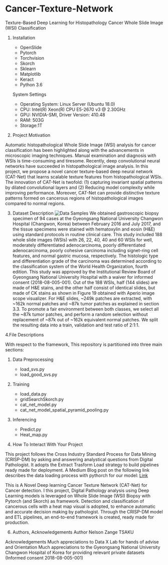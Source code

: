 # Cancer-Texture-Network
Texture-Based Deep Learning for Histopathology Cancer Whole Slide Image (WSI) Classification

1. Installation
   - OpenSlide  
   - Pytorch
   - Torchvision
   - Skorch
   - Sklearn
   - Matplotlib
   - Keract
   - Python 3.6
   
   System Settings
   - Operating System: Linux Server (Ubuntu 18.0)
   - CPU: Intel(R) Xeon(R) CPU E5-2670 v3 @ 2.30GHz
   - GPU: NVIDIA-SMI, Driver Version: 410.48 
   - RAM: 503G
   - Storage:1T
   

2. Project Motivation

Automatic histopathological Whole Slide Image (WSI) analysis for cancer classification has been highlighted along with the advancements in microscopic imaging techniques. Manual examination and diagnosis with WSIs is time-consuming and tiresome. Recently, deep convolutional neural networks have succeeded in histopathological image analysis. In this project, we propose a novel cancer texture-based deep neural network (CAT-Net) that learns scalable texture features from histopathological WSIs. The innovation of CAT-Net is twofold: (1) capturing invariant spatial patterns by dilated convolutional layers and (2) Reducing model complexity while improving performance. Moreover, CAT-Net can provide distinctive texture patterns formed on cancerous regions of histopathological images compared to normal regions.


3. Dataset Description
![Data Samples]()
We obtained gastroscopic biopsy specimen of 94 cases at the Gyeongsang National University Changwon Hospital (Changwon, Korea) between February 2016 and July 2017, and the tissue specimens were stained with hematoxylin and eosin (H&E) using standard protocols in routine clinical care. This study included 188 whole slide images (WSIs) with 26, 22, 40, 40 and 60 WSIs for well, moderately differentiated adenocarcinoma, poorly differentiated adenocarcinoma, poorly cohesive carcinoma including signet-ring cell features, and normal gastric mucosa, respectively. The histologic type and differentiation grade of the carcinoma was determined according to the classification system of the World Health Organization, fourth edition. This study was approved by the Institutional Review Board of Gyeongsang National University Hospital with a waiver for informed consent (2018-08-005-001). Out of the 188 WSIs, half (144 slides) are made of H&E stains, and the other half consist of identical slides, but made of CK stains as shown in Figure 19 obtained with Aperio image scope visualizer. For H&E slides, ~249k patches are extracted, with ~162k normal patches and ~87k tumor patches as explained in section 3.3. To promote a fair environment between both classes, we select all the ~87k tumor patches, and perform a random selection without replacement of ~87k out of ~162k equivalent normal patches. We split the resulting data into a train, validation and test ratio of 2:1:1.


4.File Descriptions

With respect to the framework, This repository is partitioned into three main sections:
1. Data Preprocessing
   - load_svs.py
   - load_good_svs.py
2. Training
   - load_data.py
   - gridSearchSkorch.py
   - cat_net_model.py
   - cat_net_model_spatial_pyramid_pooling.py
3. Inferencing
   - Predict.py
   - Heat_map.py

5. How To Interact With Your Project 

This project follows the Cross Industry Standard Process for Data Mining (CRISP-DM) by asking and answering analystical questions from Digital Pathologist. It adopts the Extract Trasform Load strategy to build pipelines ready made for deployment. A Medium Blog post on the following link describes the data loading process with pythorch for our model: [Link](https://medium.com/@tsakunelsonz/loading-and-training-a-neural-network-with-custom-dataset-via-transfer-learning-in-pytorch-8e672933469?source=friends_link&sk=587f18bded4163d4458939fd97563b96)

This is A Novel Deep learning Cancer Texture Network (CAT-Net) for Cancer detection. I this project, Digital Pathology analysis using Deep Learning models is leveraged on Whole Slide Image (WSI) Biopsy with Pytorch (and Skorch) as framework. Detection and classification of cancerous cells with a heat map visual is adopted, to enhance automatic and accurate decision making by pathologist. Through the CRISP-DM model and ETL pipelines, an end-to-end framework is created, ready made for production. 


6. Authors, Acknowledgements
Author
Nelson Zange TSAKU 

Acknowledgements 
  Much appreciations to Data X Lab for hands of advise and Orientation
  Much appreciations to the Gyeongsang National University Changwon Hospital of Korea for providing relevant private datasets (Informed consent 2018-08-005-001)
